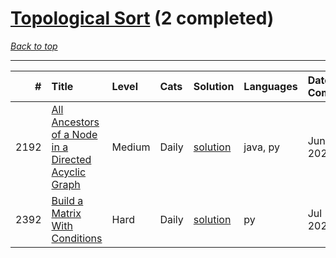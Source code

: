 # [Topological Sort](<https://leetcode.com/tag/Topological-Sort/>) (2 completed)

*[Back to top](<../../README.md>)*

------

|    # | Title                                                                                                                                      | Level   | Cats   | Solution                                                                       | Languages   | Date Complete   |
|-----:|:-------------------------------------------------------------------------------------------------------------------------------------------|:--------|:-------|:-------------------------------------------------------------------------------|:------------|:----------------|
| 2192 | [All Ancestors of a Node in a Directed Acyclic Graph](<https://leetcode.com/problems/all-ancestors-of-a-node-in-a-directed-acyclic-graph>) | Medium  | Daily  | [solution](<../_2192. All Ancestors of a Node in a Directed Acyclic Graph.md>) | java, py    | Jun 28, 2024    |
| 2392 | [Build a Matrix With Conditions](<https://leetcode.com/problems/build-a-matrix-with-conditions>)                                           | Hard    | Daily  | [solution](<../_2392. Build a Matrix With Conditions.md>)                      | py          | Jul 21, 2024    |